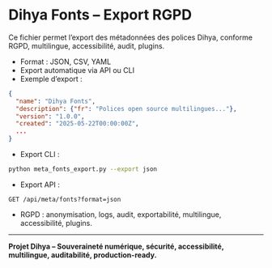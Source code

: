 # Dihya Fonts – Export RGPD

Ce fichier permet l’export des métadonnées des polices Dihya, conforme RGPD, multilingue, accessibilité, audit, plugins.

- Format : JSON, CSV, YAML
- Export automatique via API ou CLI
- Exemple d’export :

```json
{
  "name": "Dihya Fonts",
  "description": {"fr": "Polices open source multilingues..."},
  "version": "1.0.0",
  "created": "2025-05-22T00:00:00Z",
  ...
}
```

- Export CLI :
```bash
python meta_fonts_export.py --export json
```

- Export API :
```http
GET /api/meta/fonts?format=json
```

- RGPD : anonymisation, logs, audit, exportabilité, multilingue, accessibilité, plugins.

---

**Projet Dihya – Souveraineté numérique, sécurité, accessibilité, multilingue, auditabilité, production-ready.**
